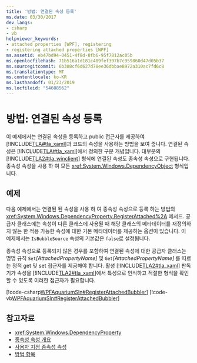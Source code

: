 ```yaml
---
title: '방법: 연결된 속성 등록'
ms.date: 03/30/2017
dev_langs:
- csharp
- vb
helpviewer_keywords:
- attached properties [WPF], registering
- registering attached properties [WPF]
ms.assetid: eb47bd94-0451-4f8d-8fb6-95f7812ac05b
ms.openlocfilehash: 71b516a1d181c409fef397b7c959860d47d05b37
ms.sourcegitcommit: 6b308cf6d627d78ee36dbbae8972a310ac7fd6c8
ms.translationtype: MT
ms.contentlocale: ko-KR
ms.lasthandoff: 01/23/2019
ms.locfileid: "54608562"
---
```

# <a name="how-to-register-an-attached-property"></a>방법: 연결된 속성 등록
이 예제에서는 연결된 속성을 등록하고 public 접근자를 제공하여 [!INCLUDE[TLA#tla_xaml](../../../../includes/tlasharptla-xaml-md.md)]과 코드의 속성을 사용하는 방법을 보여 줍니다. 연결된 속성은 [!INCLUDE[TLA#tla_xaml](../../../../includes/tlasharptla-xaml-md.md)]에서 정의한 구문 개념입니다. 대부분의 [!INCLUDE[TLA2#tla_winclient](../../../../includes/tla2sharptla-winclient-md.md)] 형식에 연결된 속성도 종속성 속성으로 구현됩니다. 종속성 속성을 사용 하 여 모든 <xref:System.Windows.DependencyObject> 형식입니다.  
  
## <a name="example"></a>예제  
 다음 예제에서는 연결된 된 속성을 사용 하 여 종속성 속성으로 등록 하는 방법의 <xref:System.Windows.DependencyProperty.RegisterAttached%2A> 메서드. 공급자 클래스에는 속성이 다른 클래스에 사용될 때 해당 클래스의 메타데이터를 재정의하지 않는 한 적용 가능한 속성에 대한 기본 메타데이터를 제공하는 옵션이 있습니다. 이 예제에서는 `IsBubbleSource` 속성의 기본값은 `false`로 설정됩니다.  
  
 종속성 속성으로 등록되지 않은 경우를 포함하여 연결된 속성에 대한 공급자 클래스는 명명 규칙 `Set`*[AttachedPropertyName]* 및 `Get`*[AttachedPropertyName]* 를 따르는 정적 get 및 set 접근자를 제공해야 합니다. 활성 [!INCLUDE[TLA2#tla_xaml](../../../../includes/tla2sharptla-xaml-md.md)] 판독기가 속성을 [!INCLUDE[TLA2#tla_xaml](../../../../includes/tla2sharptla-xaml-md.md)]에서 특성으로 인식하고 적절한 형식을 확인할 수 있도록 이러한 접근자가 필요합니다.  
  
 [!code-csharp[WPFAquariumSln#RegisterAttachedBubbler](../../../../samples/snippets/csharp/VS_Snippets_Wpf/WPFAquariumSln/CSharp/WPFAquariumObjects/Class1.cs#registerattachedbubbler)]
 [!code-vb[WPFAquariumSln#RegisterAttachedBubbler](../../../../samples/snippets/visualbasic/VS_Snippets_Wpf/WPFAquariumSln/visualbasic/wpfaquariumobjects/class1.vb#registerattachedbubbler)]  
  
## <a name="see-also"></a>참고자료
- <xref:System.Windows.DependencyProperty>
- [종속성 속성 개요](../../../../docs/framework/wpf/advanced/dependency-properties-overview.md)
- [사용자 지정 종속성 속성](../../../../docs/framework/wpf/advanced/custom-dependency-properties.md)
- [방법 항목](../../../../docs/framework/wpf/advanced/properties-how-to-topics.md)
